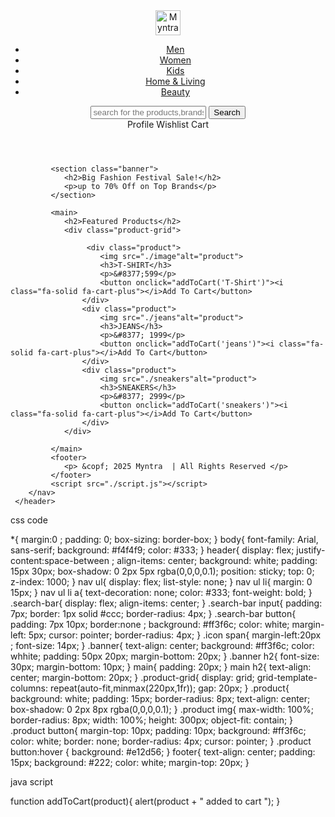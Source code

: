 <!DOCTYPE html>
<html lang="en">
<head>
    <meta charset="UTF-8">
    <meta name="viewport" content="width=device-width, initial-scale=1.0">
    <title>myntra-online shopping</title>
    <link rel="stylesheet" href="styles.css">
    <link rel="stylesheet" href="https://cdnjs.cloudflare.com/ajax/libs/font-awesome/6.5.0/css/all.min.css"> 
</head>
<body>
    <header>
        <img width="40px" height="40px" src="./img"alt="Myntra">
        <nav>
            <ul>
                <li><a href="#">Men</a></li>
                <li><a href="#">Women</a></li>
                <li><a href="#">Kids</a></li>
                <li><a href="#">Home & Living</a></li>
                <li><a href="#">Beauty</a></li>
            </ul>
            </nav>
            <div class="search-bar">
                <input type="text" placeholder="search for the products,brands and more">
                <button>Search</button>
            </div>
            <div class="icons">
              <span><i class="fa-regular fa-user"></i>Profile</span>  
              <span><i class="fa-regular fa-heart"></i>Wishlist</span>  
              <span><i class="fa-solid fa-bag-shopping"></i>Cart</span>  
            </div>
            </header>
            
             <section class="banner">
                <h2>Big Fashion Festival Sale!</h2>
                <p>up to 70% Off on Top Brands</p>
             </section>
            
             <main>
                <h2>Featured Products</h2>
                <div class="product-grid"> 

                     <div class="product">
                        <img src="./image"alt="product">
                        <h3>T-SHIRT</h3>
                        <p>&#8377;599</p>
                        <button onclick="addToCart('T-Shirt')"><i class="fa-solid fa-cart-plus"></i>Add To Cart</button>
                    </div>
                    <div class="product">
                        <img src="./jeans"alt="product">
                        <h3>JEANS</h3>
                        <p>&#8377; 1999</p>
                        <button onclick="addToCart('jeans')"><i class="fa-solid fa-cart-plus"></i>Add To Cart</button>
                    </div>
                    <div class="product">
                        <img src="./sneakers"alt="product">
                        <h3>SNEAKERS</h3>
                        <p>&#8377; 2999</p>
                        <button onclick="addToCart('sneakers')"><i class="fa-solid fa-cart-plus"></i>Add To Cart</button>
                    </div>
                </div>
                
             </main>
             <footer>
                <p> &copf; 2025 Myntra  | All Rights Reserved </p>
             </footer>
             <script src="./script.js"></script>
        </nav>
     </header> 
 </body>
</html>

css code

*{
    margin:0 ;
    padding: 0;
    box-sizing: border-box;
}
body{
    font-family: Arial, sans-serif;
    background: #f4f4f9;
    color: #333;
}
header{
    display: flex;
    justify-content:space-between ;
    align-items: center;
    background: white;
    padding: 15px 30px;
    box-shadow: 0 2px 5px rgba(0,0,0,0.1);
    position: sticky;
    top: 0;
    z-index: 1000;
}
nav ul{
    display: flex;
    list-style: none;
}
nav ul li{
    margin: 0 15px;
}
nav ul li a{
    text-decoration: none;
    color: #333;
    font-weight: bold;
}
.search-bar{
    display: flex;
    align-items: center;
}
.search-bar input{
    padding: 7px;
    border: 1px solid #ccc;
    border-radius: 4px;
}
.search-bar button{
    padding: 7px 10px;
    border:none ;
    background: #ff3f6c;
    color: white;
    margin-left: 5px;
    cursor: pointer;
    border-radius: 4px;
}
.icon span{
    margin-left:20px ;
    font-size: 14px;
}
.banner{
    text-align: center;
    background: #ff3f6c;
    color: whhite;
    padding: 50px 20px;
    margin-bottom: 20px;
}
.banner h2{
    font-size: 30px;
    margin-bottom: 10px;
}
main{
    padding: 20px;
}
main h2{
    text-align: center;
    margin-bottom: 20px;
}
.product-grid{
    display: grid;
    grid-template-columns: repeat(auto-fit,minmax(220px,1fr));
    gap: 20px;
}
.product{
    background: white;
    padding: 15px;
    border-radius: 8px;
    text-align: center;
    box-shadow: 0 2px 8px rgba(0,0,0,0.1);
}
.product img{
    max-width: 100%;
    border-radius: 8px;
    width: 100%;
    height: 300px;
    object-fit: contain;
}
.product button{
    margin-top: 10px;
    padding: 10px;
    background: #ff3f6c;
    color: white;
    border: none;
    border-radius: 4px;
    cursor: pointer;
}
.product button:hover {
background: #e12d56;
}
footer{
    text-align: center;
    padding: 15px;
    background: #222;
    color: white;
    margin-top: 20px;
}

java script

function addToCart(product){
    alert(product + " added to cart ");
}


